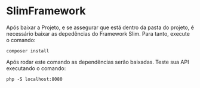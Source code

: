 # SlimFramework

Após baixar a Projeto, e se assegurar que está dentro da pasta do projeto, é necessário baixar as depedências do Framework Slim.
Para tanto, execute o comando:

```
composer install
```

Após rodar este comando as dependências serão baixadas. Teste sua API executando o comando:

```
php -S localhost:8080
```
